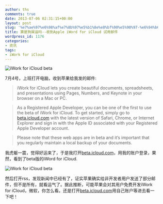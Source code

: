 ```yaml
---
author: ths
comments: true
date: 2013-07-06 02:31:15+00:00
layout: post
slug: '%e7%ae%97%e6%98%af%e7%8b%97%e5%b1%8e%e8%bf%90%e5%90%97-%e6%94%b6%e5%88%b0apple-iword-for-icloud-%e8%af%95%e7%94%a8%e9%82%ae%e4%bb%b6'
title: 算是狗屎运吗--收到Apple iWord for iCloud 试用邮件
wordpress_id: 1176
categories:
- 资讯
tags:
- iWork for iCloud
---
```


![iWork for iCloud beta](http://devimages.apple.com/click/images/hero/iworkicloudhero.png)





7月4号，上班打开电脑，收到苹果给我发的邮件:





> 
  
> 
> iWork for iCloud lets you create beautiful documents, spreadsheets, and presentations using Pages, Numbers, and Keynote in your browser on a Mac or PC.
> 
> 
  
  
> 
> As a Registered Apple Developer, you can be one of the first to use the beta of iWork for iCloud. To get started, simply go to [beta.icloud.com](http://www.apple.com/iwork-for-icloud/) with the latest version of Safari, Chrome, or Internet Explorer and sign in with the Apple ID associated with your Registered Apple Developer account.
> 
> 
  
  
> 
> Please note that these web apps are in beta and it’s important that you regularly maintain a local backup of your documents.
> 
> 






我虎躯一震，觉得好运来了，于是我打开[beta.icloud.com](http://beta.icloud.com)，用我的账户登录，果然，看到了beta版的iWord for iCloud.





![iWork for iCloud beta](http://img02.taobaocdn.com/imgextra/i2/63715616/T2_1cuXataXXXXXXXX_!!63715616.png_620x10000.jpg)





然后打开rss，发现新闻中已经有了，证实苹果确实给非开发者用户发送了部分邮件，但不是所有，就看运气了。据此推断，可能苹果会对其用户免费开发iWork for iCloud，微软，你怎么看。还是打开[beta.icloud.com](http://beta.icloud.com)用自己账户等进去看一下吧！




